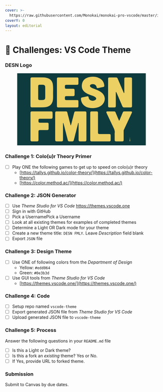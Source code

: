 ```yaml
---
cover: >-
  https://raw.githubusercontent.com/Monokai/monokai-pro-vscode/master/img/monokai-pro.png
coverY: 0
layout: editorial
---
```


# 💯 Challenges: VS Code Theme

### DESN Logo

<figure><img src="../.gitbook/assets/dod logo.webp" alt=""><figcaption></figcaption></figure>

### Challenge 1: Colo(u)r Theory Primer

* [ ] Play ONE the following games to get up to speed on colo(u)r theory
  * [https://tallys.github.io/color-theory/](https://tallys.github.io/color-theory/)
  * [https://color.method.ac/](https://color.method.ac/)

### Challenge 2: JSON Generator

* [ ] Use _Theme Studio for VS Code_ https://themes.vscode.one
* [ ] Sign in with GitHub
* [ ] Pick a UsernamePick a Username
* [ ] Look at all existing themes for examples of completed themes
* [ ] Determine a Light OR Dark mode for your theme
* [ ] Create a new theme title: `DESN FMLY`. Leave _Description_ field blank
* [ ] Export `JSON` file

### Challenge 3: Design Theme

* [ ] Use ONE of following colors from the _Department of Design_
  * Yellow: `#edd064`
  * Green: `#0e3b3d`
* [ ] Use GUI tools from _Theme Studio for VS Code_
  * [https://themes.vscode.one/](https://themes.vscode.one/)

### Challenge 4: Code

* [ ] Setup repo named `vscode-theme`
* [ ] Export generated JSON file from _Theme Studio for VS Code_
* [ ] Upload generated JSON file to `vscode-theme`

### Challenge 5: Process

Answer the following questions in your `README.md` file

* [ ] Is this a Light or Dark theme?
* [ ] Is this a fork an _existing_ theme? Yes or No.
* [ ] If Yes, provide URL to forked theme.

### Submission

Submit to Canvas by due dates.
